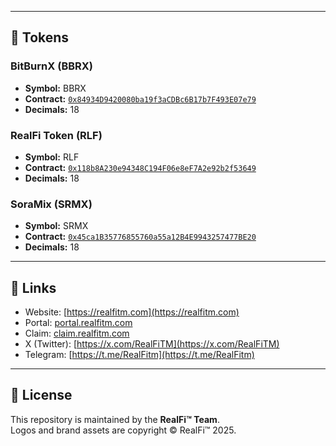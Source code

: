 
---

## 📌 Tokens

### BitBurnX (BBRX)
- **Symbol:** BBRX  
- **Contract:** [`0x84934D9420080ba19f3aCDBc6B17b7F493E07e79`](https://bscscan.com/token/0x84934D9420080ba19f3aCDBc6B17b7F493E07e79)  
- **Decimals:** 18  

### RealFi Token (RLF)
- **Symbol:** RLF  
- **Contract:** [`0x118b8A230e94348C194F06e8eF7A2e92b2f53649`](https://bscscan.com/token/0x118b8A230e94348C194F06e8eF7A2e92b2f53649)  
- **Decimals:** 18  

### SoraMix (SRMX)
- **Symbol:** SRMX  
- **Contract:** [`0x45ca1B35776855760a55a12B4E9943257477BE20`](https://bscscan.com/token/0x45ca1B35776855760a55a12B4E9943257477BE20)  
- **Decimals:** 18  

---

## 🔗 Links
- Website: [https://realfitm.com](https://realfitm.com)  
- Portal: [portal.realfitm.com](https://portal.realfitm.com)
- Claim: [claim.realfitm.com](https://claim.realfitm.com)  
- X (Twitter): [https://x.com/RealFiTM](https://x.com/RealFiTM)  
- Telegram: [https://t.me/RealFitm](https://t.me/RealFitm)  

---

## 📜 License
This repository is maintained by the **RealFi™ Team**.  
Logos and brand assets are copyright © RealFi™ 2025.  
